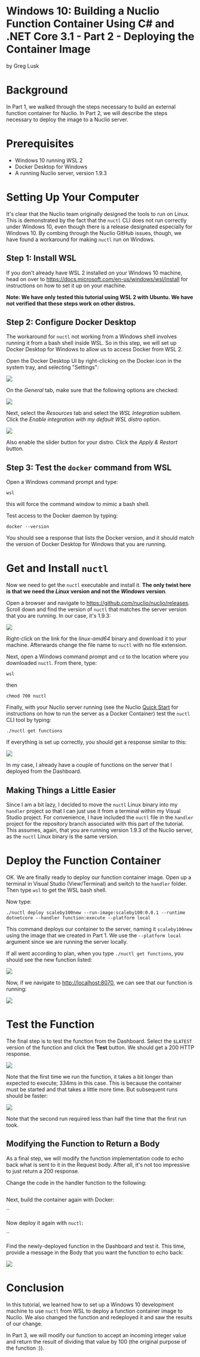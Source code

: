 # Windows  10: Building a Nuclio Function Container Using C# and .NET Core 3.1 - Part 2 - Deploying the Container Image

by Greg Lusk

# Background

In Part 1, we walked through the steps necessary to build an external function container for Nuclio.  In Part 2, we will describe the steps necessary to deploy the image to a Nuclio server.

# Prerequisites

* Windows 10 running WSL 2
* Docker Desktop for Windows
* A running Nuclio server, version 1.9.3

# Setting Up Your Computer

It's clear that the Nuclio team originally designed the tools to run on Linux. This is demonstrated by the fact that the `nuctl` CLI does not run correctly under Windows 10, even though there is a release designated especially for Windows 10.  By combing through the Nuclio GitHub issues, though, we have found a workaround for making `nuctl` run on Windows.

## Step 1: Install WSL

If you don't already have WSL 2  installed on your Windows 10 machine, head on over to <https://docs.microsoft.com/en-us/windows/wsl/install>  for instructions on how to set it up on your machine.

**Note: We have only tested this tutorial using WSL 2 with Ubuntu. We have not verified that these steps work on other distros.**

## Step 2: Configure Docker Desktop

The workaround for `nuctl` not working from a Windows shell involves running it from a bash shell inside WSL.  So in this step, we will set up Docker Desktop for Windows to allow us to access Docker from WSL 2. 

Open the Docker Desktop UI by right-clicking on the Docker icon in the system tray, and selecting "Settings":

![](file:///G:/PullmanGit/NUCLIO/NuclioDotNetTutorials/img/docker-systray.png)

On the *General* tab, make sure that the following options are checked:

![](file:///G:/PullmanGit/NUCLIO/NuclioDotNetTutorials/img/docker_general.png)

Next, select the *Resources* tab and select the *WSL Integration* subitem. Click the *Enable integration with my default WSL distro* option. 

![](file:///G:/PullmanGit/NUCLIO/NuclioDotNetTutorials/img/wslintegration.png)

Also enable the slider button for your distro. Click the *Apply & Restart* button.

## Step 3: Test the `docker` command from WSL

Open a Windows command prompt and type:

`wsl`

this will force the command window to mimic a bash shell.

Test access to the Docker daemon by typing:

`docker --version`

You should see a response that lists  the Docker version, and it should match the version of Docker Desktop for Windows that you are running.

# Get and Install `nuctl`

Now we need to get the `nuctl` executable and install  it. **The only twist here is that we need the *Linux* version and not the *Windows* version**. 

Open a browser and navigate to <https://github.com/nuclio/nuclio/releases>. Scroll down and find the version of `nuctl` that matches the server version that you are running. In our case, it's 1.9.3:

![](img/nuctl-download.png)

Right-click on the link for the *linux-amd64* binary and download it to your machine.  Afterwards change the file name to `nuctl` with no file extension.

Next, open a Windows command prompt and `cd` to the location where you downloaded `nuctl`. From there, type:

`wsl`

then

`chmod 700 nuctl`

Finally, with your Nuclio server running (see the Nuclio  <a href="https://github.com/nuclio/nuclio#quick-start-steps" target="_blank">Quick Start</a> for instructions on how to run the server as a Docker Container)  test the `nuctl` CLI tool by typing:

`./nuctl get functions`

If everything is set up correctly, you should get a response similar to this:

![](img/nctl_output.png)

In my case, I already have a couple of functions on the server that I deployed from the Dashboard.

## Making Things a Little Easier

Since I am a bit lazy, I decided to move the `nuctl` Linux binary into my `handler` project so that I can just use it from a terminal within my Visual Studio project.  For convenience, I have included the `nuctl` file in the `handler` project for the repository branch associated with this part of the tutorial. This assumes, again, that you are running version 1.9.3 of the Nuclio server, as the `nuctl` Linux binary is the same version.


# Deploy the Function Container

OK. We are finally ready to deploy our function container image. Open up a terminal in Visual Studio (View/Terminal) and switch to the `handler` folder.  Then type `wsl` to get the WSL bash shell.

Now type:

`./nuctl deploy scaleby100new --run-image:scaleby100:0.0.1 --runtime dotnetcore --handler function:execute --platform local`

This command deploys our container to the server, naming it `scaleby100new` using the image that we created in Part 1. We use the `--platform local` argument since we are running the server locally.

If all went according to plan, when you type `./nuctl get functions`, you should see the new function listed:

![](img/deployed_function.png)

Now, if we navigate to  <http://localhost:8070>, we can see that our function is running:

![](img/function-running.png)

# Test the Function

The final step is to test the function from the Dashboard. Select the `$LATEST` version of the function and click the **Test** button. We should get  a 200 HTTP response. 

![](img/test.png)

Note that the first time we run the function, it takes a bit longer than expected to execute; 334ms in this case. This is because the container must be started and that takes a little more time.  But subsequent runs should be faster:

![](img/test2.png)

Note that the second run required less than half the time that the first run took.

## Modifying the Function to Return a Body

As a final step, we will modify the function implementation code to echo back what is sent to it in the Request body. After all,  it's not too impressive to just return  a 200 response.

Change the code in the handler function to the following:

```csharp

```

Next, build the container again with Docker:

``

Now deploy it again with `nuctl`:

``

Find the newly-deployed function in the Dashboard and test it. This time, provide a message in the Body that you want the function to echo back:

![](img/testecho.png)

#  Conclusion

In this tutorial, we learned how to set up a Windows 10 development machine to use `nuctl` from WSL to deploy a function container image to Nuclio. We also changed the function and redeployed it and saw the results of our change.

In Part 3, we will modify our function to accept an incoming integer value and return the result of dividing that value by 100 (the original purpose of the function :)).




